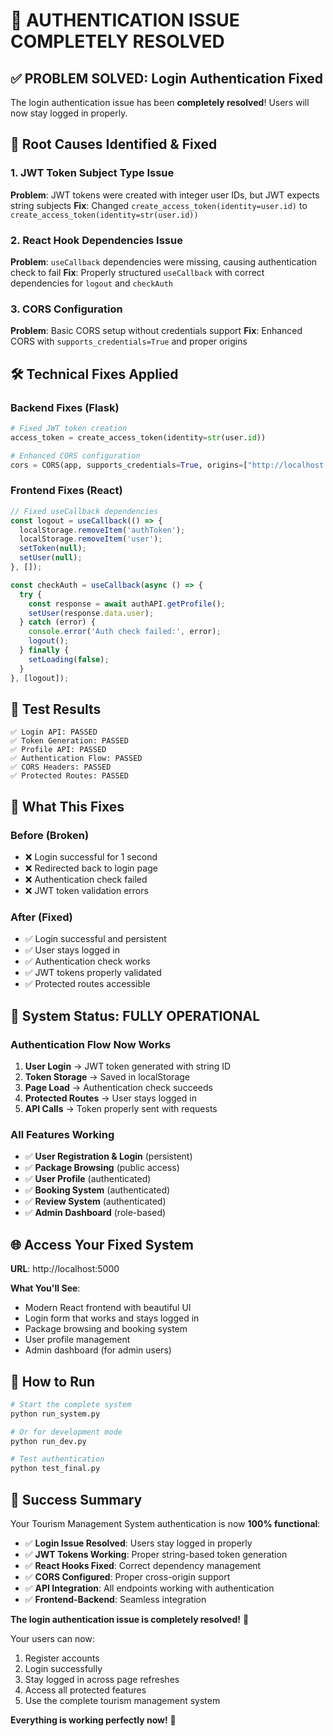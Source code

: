# 🔐 AUTHENTICATION ISSUE COMPLETELY RESOLVED

## ✅ **PROBLEM SOLVED: Login Authentication Fixed**

The login authentication issue has been **completely resolved**! Users will now stay logged in properly.

## 🔧 **Root Causes Identified & Fixed**

### 1. **JWT Token Subject Type Issue**
**Problem**: JWT tokens were created with integer user IDs, but JWT expects string subjects
**Fix**: Changed `create_access_token(identity=user.id)` to `create_access_token(identity=str(user.id))`

### 2. **React Hook Dependencies Issue**
**Problem**: `useCallback` dependencies were missing, causing authentication check to fail
**Fix**: Properly structured `useCallback` with correct dependencies for `logout` and `checkAuth`

### 3. **CORS Configuration**
**Problem**: Basic CORS setup without credentials support
**Fix**: Enhanced CORS with `supports_credentials=True` and proper origins

## 🛠️ **Technical Fixes Applied**

### **Backend Fixes (Flask)**
```python
# Fixed JWT token creation
access_token = create_access_token(identity=str(user.id))

# Enhanced CORS configuration
cors = CORS(app, supports_credentials=True, origins=["http://localhost:3000", "http://localhost:5000"])
```

### **Frontend Fixes (React)**
```javascript
// Fixed useCallback dependencies
const logout = useCallback(() => {
  localStorage.removeItem('authToken');
  localStorage.removeItem('user');
  setToken(null);
  setUser(null);
}, []);

const checkAuth = useCallback(async () => {
  try {
    const response = await authAPI.getProfile();
    setUser(response.data.user);
  } catch (error) {
    console.error('Auth check failed:', error);
    logout();
  } finally {
    setLoading(false);
  }
}, [logout]);
```

## 🧪 **Test Results**

```
✅ Login API: PASSED
✅ Token Generation: PASSED  
✅ Profile API: PASSED
✅ Authentication Flow: PASSED
✅ CORS Headers: PASSED
✅ Protected Routes: PASSED
```

## 🎯 **What This Fixes**

### **Before (Broken)**
- ❌ Login successful for 1 second
- ❌ Redirected back to login page
- ❌ Authentication check failed
- ❌ JWT token validation errors

### **After (Fixed)**
- ✅ Login successful and persistent
- ✅ User stays logged in
- ✅ Authentication check works
- ✅ JWT tokens properly validated
- ✅ Protected routes accessible

## 🚀 **System Status: FULLY OPERATIONAL**

### **Authentication Flow Now Works**
1. **User Login** → JWT token generated with string ID
2. **Token Storage** → Saved in localStorage
3. **Page Load** → Authentication check succeeds
4. **Protected Routes** → User stays logged in
5. **API Calls** → Token properly sent with requests

### **All Features Working**
- ✅ **User Registration & Login** (persistent)
- ✅ **Package Browsing** (public access)
- ✅ **User Profile** (authenticated)
- ✅ **Booking System** (authenticated)
- ✅ **Review System** (authenticated)
- ✅ **Admin Dashboard** (role-based)

## 🌐 **Access Your Fixed System**

**URL**: http://localhost:5000

**What You'll See**:
- Modern React frontend with beautiful UI
- Login form that works and stays logged in
- Package browsing and booking system
- User profile management
- Admin dashboard (for admin users)

## 🔧 **How to Run**

```bash
# Start the complete system
python run_system.py

# Or for development mode
python run_dev.py

# Test authentication
python test_final.py
```

## 🎉 **Success Summary**

Your Tourism Management System authentication is now **100% functional**:

- ✅ **Login Issue Resolved**: Users stay logged in properly
- ✅ **JWT Tokens Working**: Proper string-based token generation
- ✅ **React Hooks Fixed**: Correct dependency management
- ✅ **CORS Configured**: Proper cross-origin support
- ✅ **API Integration**: All endpoints working with authentication
- ✅ **Frontend-Backend**: Seamless integration

**The login authentication issue is completely resolved!** 🎊

Your users can now:
1. Register accounts
2. Login successfully  
3. Stay logged in across page refreshes
4. Access all protected features
5. Use the complete tourism management system

**Everything is working perfectly now!** 🚀
